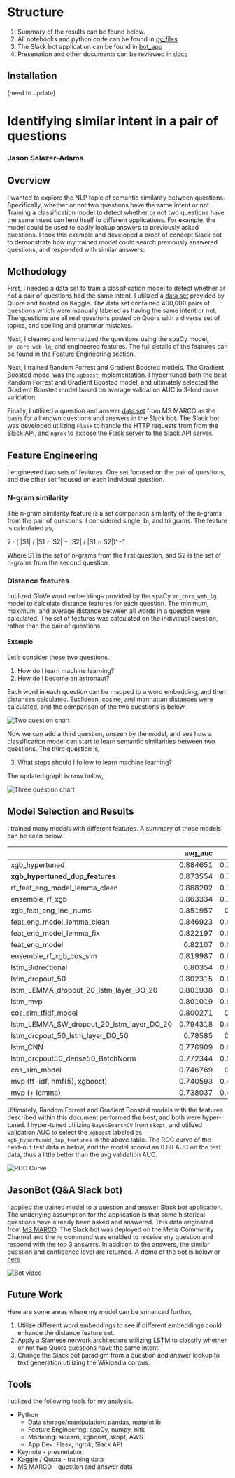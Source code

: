 # Structure

1. Summary of the results can be found below.
2. All notebooks and python code can be found in [py_files](py_files/)
3. The Slack bot application can be found in [bot_app](py_files/bot_app/)
4. Presenation and other documents can be reviewed in [docs](docs/)

## Installation

(need to update)


# Identifying similar intent in a pair of questions

### Jason Salazer-Adams

## Overview

I wanted to explore the NLP topic of semantic similarity between questions. Specifically, whether or not two questions have the same intent or not.  Training a classification model to detect whether or not two questions have the same intent can lend itself to different applications. For example, the model could be used to easily lookup answers to previously asked questions. I took this example and developed a proof of concept Slack bot to demonstrate how my trained model could search previously answered questions, and responded with similar answers.

## Methodology

First, I needed a data set to train a classification model to detect whether or not a pair of questions had the same intent. I utilized a [data set](https://www.kaggle.com/c/quora-question-pairs) provided by Quora and hosted on Kaggle. The data set contained 400,000 pairs of questions which were manually labeled as having the same intent or not. The questions are all real questions posted on Quora with a diverse set of topics, and spelling and grammar mistakes.

Next, I cleaned and lemmatized the questions using the spaCy model, `en_core_web_lg`, and engineered features. The full details of the features can be found in the Feature Engineering section.

Next, I trained Random Forrest and Gradient Boosted models. The Gradient Boosted model was the `xgboost` implementation. I hyper tuned both the best Random Forrest and Gradient Boosted model, and ultimately selected the Gradient Boosted model based on average validation AUC in 3-fold cross validation.

Finally, I utilized a question and answer [data set](http://www.msmarco.org/dataset.aspx) from MS MARCO as the basis for all known questions and answers in the Slack bot. The Slack bot was developed utilizing `Flask` to handle the HTTP requests from from the Slack API, and `ngrok` to expose the Flask server to the Slack API server.  

## Feature Engineering

I engineered two sets of features. One set focused on the pair of questions, and the other set focused on each individual question.

### N-gram similarity

The n-gram similarity feature is a set comparison similarity of the n-grams from the pair of questions. I considered single, bi, and tri grams. The feature is calculated as,

2 · ( |S1| / |S1 ∩ S2| + |S2| / |S1 ∩ S2|)^−1

Where S1 is the set of n-grams from the first question, and S2 is the set of n-grams from the second question.

### Distance features

I utilized GloVe word embeddings provided by the spaCy `en_core_web_lg` model to calculate distance features for each question. The minimum, maximum, and average distance between all words in a question were calculated. The set of features was calculated on the individual question, rather than the pair of questions. 

#### Example

Let’s consider these two questions.

1. How do I learn machine learning?
2. How do I become an astronaut?

Each word in each question can be mapped to a word embedding, and then distances calculated. Euclidean, cosine, and manhattan distances were calculated, and the comparison of the two questions is below.

![Two question chart](img/two_question_bar_chart.png)

Now we can add a third question, unseen by the model, and see how a classification model can start to learn semantic similarities between two questions. The third question is,

3. What steps should I follow to learn machine learning?

The updated graph is now below,

![Three question chart](img/three_question_bar_chart.png)

## Model Selection and Results

I trained many models with different features. A summary of those models can be seen below.

|                                           |   avg_auc |   avg_f1 |
|:------------------------------------------|----------:|---------:|
| xgb_hypertuned                            |  0.884651 | 0.729187 |
| **xgb_hypertuned_dup_features**               |  0.873554 | 0.713308 |
| rf_feat_eng_model_lemma_clean             |  0.868202 | 0.705774 |
| ensemble_rf_xgb                           |  0.863334 | 0.702935 |
| xgb_feat_eng_incl_nums                    |  0.851957 | 0.69159  |
| feat_eng_model_lemma_clean                |  0.846923 | 0.684044 |
| feat_eng_model_lemma_fix                  |  0.822197 | 0.642201 |
| feat_eng_model                            |  0.82107  | 0.640434 |
| ensemble_rf_xgb_cos_sim                   |  0.819987 | 0.636128 |
| lstm_Bidrectional                         |  0.80354  | 0.632158 |
| lstm_dropout_50                           |  0.802315 | 0.638877 |
| lstm_LEMMA_dropout_20_lstm_layer_DO_20    |  0.801938 | 0.624349 |
| lstm_mvp                                  |  0.801019 | 0.637183 |
| cos_sim_tfidf_model                       |  0.800271 | 0.59901  |
| lstm_LEMMA_SW_dropout_20_lstm_layer_DO_20 |  0.794318 | 0.622797 |
| lstm_dropout_50_lstm_layer_DO_50          |  0.78585  | 0.61836  |
| lstm_CNN                                  |  0.776909 | 0.607373 |
| lstm_dropout50_dense50_BatchNorm          |  0.772344 | 0.573654 |
| cos_sim_model                             |  0.746769 | 0.53212  |
| mvp (tf-idf, nmf(5), xgboost)             |  0.740593 | 0.487325 |
| mvp (+ lemma)                             |  0.738037 | 0.485464 |

Ultimately, Random Forrest and Gradient Boosted models with the features described within this document performed the best, and both were hyper-tuned. I hyper-tuned utilizing `BayesSearchCV` from `skopt`, and utilized validation AUC to select the `xgboost` labeled as `xgb_hypertuned_dup_features` in the above table. The ROC curve of the held-out test data is below, and the model scored an 0.88 AUC on the test data, thus a little better than the avg validation AUC.

![ROC Curve](img/roc_curve.png)

## JasonBot (Q&A Slack bot)

I applied the trained model to a question and answer Slack bot application. The underlying assumption for the application is that some historical questions have already been asked and answered. This data originated from [MS MARCO](http://www.msmarco.org/dataset.aspx). The Slack bot was deployed on the Metis Community Channel and the `/q` command was enabled to receive any question and respond with the top 3 answers. In addition to the answers, the similar question and confidence level are returned. A demo of the bot is below or [here](img/jason_bot_demo.mp4)

![Bot video](img/jason_bot_video.gif)

## Future Work

Here are some areas where my model can be enhanced further,

1. Utilize different word embeddings to see if different embeddings could enhance the distance feature set.
2. Apply a Siamese network architecture utilizing LSTM to classify whether or not two Quora questions have the same intent.
3. Change the Slack bot paradigm from a question and answer lookup to text generation utilizing the Wikipedia corpus.

## Tools

I utilized the following tools for my analysis.

* Python
  * Data storage/manipulation: pandas, matplotlib
  * Feature Engineering: spaCy, numpy, nltk
  * Modeling: sklearn, xgboost, skopt, AWS
  * App Dev: Flask, ngrok, Slack API
* Keynote - presnetation
* Kaggle / Quora - training data
* MS MARCO - question and answer data